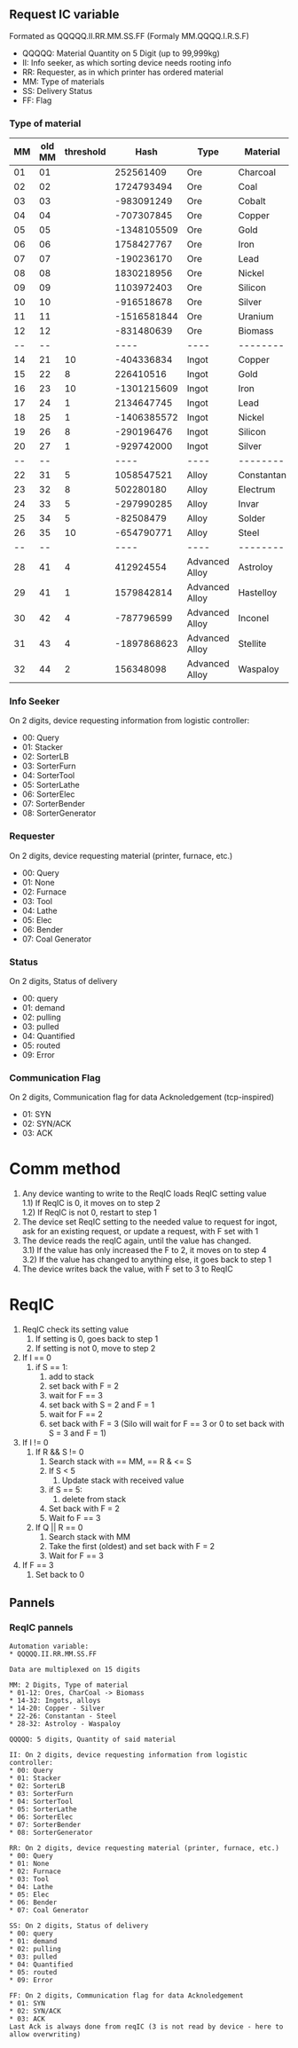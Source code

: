 ## Request IC variable

Formated as QQQQQ.II.RR.MM.SS.FF (Formaly MM.QQQQ.I.R.S.F)
- QQQQQ: Material Quantity on 5 Digit (up to 99,999kg)
- II: Info seeker, as which sorting device needs rooting info
- RR: Requester, as in which printer has ordered material
- MM: Type of materials
- SS: Delivery Status
- FF: Flag


### Type of material
MM | old MM | threshold | Hash | Type | Material
-- | -- | -- | ---- | ---- | --------
01 | 01 |  | 252561409 | Ore | Charcoal
02 | 02 |  | 1724793494 | Ore | Coal
03 | 03 |  | -983091249 | Ore | Cobalt
04 | 04 |  | -707307845 | Ore | Copper
05 | 05 |  | -1348105509 | Ore | Gold
06 | 06 |  | 1758427767 | Ore | Iron
07 | 07 |  | -190236170 | Ore | Lead
08 | 08 |  | 1830218956 | Ore | Nickel
09 | 09 |  | 1103972403 | Ore | Silicon
10 | 10 |  | -916518678 | Ore | Silver
11 | 11 |  | -1516581844 | Ore | Uranium
12 | 12 |  | -831480639 | Ore | Biomass
-- | -- |  | ---- | ---- | --------
14 | 21 | 10 | -404336834 | Ingot | Copper
15 | 22 | 8 | 226410516 | Ingot | Gold
16 | 23 | 10 | -1301215609 | Ingot | Iron
17 | 24 | 1 | 2134647745 | Ingot | Lead
18 | 25 | 1 | -1406385572 | Ingot | Nickel
19 | 26 | 8 | -290196476 | Ingot | Silicon
20 | 27 | 1 | -929742000 | Ingot | Silver
-- | -- |  | ---- | ---- | --------
22 | 31 | 5 | 1058547521 | Alloy | Constantan
23 | 32 | 8 | 502280180 | Alloy | Electrum
24 | 33 | 5 | -297990285 | Alloy | Invar
25 | 34 | 5 | -82508479 | Alloy | Solder
26 | 35 | 10 | -654790771 | Alloy | Steel
-- | -- |  | ---- | ---- | --------
28 | 41 | 4 | 412924554 | Advanced Alloy | Astroloy
29 | 41 | 1 | 1579842814 | Advanced Alloy | Hastelloy
30 | 42 | 4 | -787796599 | Advanced Alloy | Inconel
31 | 43 | 4 | -1897868623 | Advanced Alloy | Stellite
32 | 44 | 2 | 156348098 | Advanced Alloy | Waspaloy

### Info Seeker

On 2 digits, device requesting information from logistic controller:
* 00: Query
* 01: Stacker
* 02: SorterLB
* 03: SorterFurn
* 04: SorterTool
* 05: SorterLathe
* 06: SorterElec
* 07: SorterBender
* 08: SorterGenerator
  
### Requester

On 2 digits, device requesting material (printer, furnace, etc.)
* 00: Query
* 01: None
* 02: Furnace
* 03: Tool
* 04: Lathe
* 05: Elec
* 06: Bender
* 07: Coal Generator

### Status

On 2 digits, Status of delivery
* 00: query
* 01: demand
* 02: pulling
* 03: pulled
* 04: Quantified
* 05: routed
* 09: Error

### Communication Flag

On 2 digits, Communication flag for data Acknoledgement (tcp-inspired)
* 01: SYN
* 02: SYN/ACK
* 03: ACK

# Comm method

1) Any device wanting to write to the ReqIC loads ReqIC setting value  
  1.1) If ReqIC is 0, it moves on to step 2  
  1.2) If ReqIC is not 0, restart to step 1
2) The device set ReqIC setting to the needed value to request for ingot, ask for an existing request, or update a request, with F set with 1
3) The device reads the reqIC again, until the value has changed.  
  3.1) If the value has only increased the F to 2, it moves on to step 4  
  3.2) If the value has changed to anything else, it goes back to step 1  
4) The device writes back the value, with F set to 3 to ReqIC

# ReqIC

1) ReqIC check its setting value  
    1) If setting is 0, goes back to step 1  
    2) If setting is not 0, move to step 2  
2) If I == 0  
    1) if S == 1:  
        1) add to stack  
        2) set back with F = 2  
        3) wait for F == 3  
        4) set back with S = 2 and F = 1  
        5) wait for F == 2  
        6) set back with F = 3  (Silo will wait for F == 3 or 0 to set back with S = 3 and F = 1)  
3) If I != 0
    1) If R && S != 0
        1) Search stack with == MM, == R & <= S
        2) If S < 5
            1) Update stack with received value
        3) if S == 5:  
            1) delete from stack  
        4) Set back with F = 2
        5) Wait fo F == 3
    2) If Q || R == 0
        1) Search stack with MM
        2) Take the first (oldest) and set back with F = 2
        3) Wait for F == 3
4) If F == 3
    1) Set back to 0

## Pannels
### ReqIC pannels

```
Automation variable:
* QQQQQ.II.RR.MM.SS.FF

Data are multiplexed on 15 digits
```
```
MM: 2 Digits, Type of material
* 01-12: Ores, CharCoal -> Biomass
* 14-32: Ingots, alloys
* 14-20: Copper - Silver
* 22-26: Constantan - Steel
* 28-32: Astroloy - Waspaloy
```
```
QQQQQ: 5 digits, Quantity of said material
```
```
II: On 2 digits, device requesting information from logistic controller:
* 00: Query
* 01: Stacker
* 02: SorterLB
* 03: SorterFurn
* 04: SorterTool
* 05: SorterLathe
* 06: SorterElec
* 07: SorterBender
* 08: SorterGenerator
```
```
RR: On 2 digits, device requesting material (printer, furnace, etc.)
* 00: Query
* 01: None
* 02: Furnace
* 03: Tool
* 04: Lathe
* 05: Elec
* 06: Bender
* 07: Coal Generator
```
```
SS: On 2 digits, Status of delivery
* 00: query
* 01: demand
* 02: pulling
* 03: pulled
* 04: Quantified
* 05: routed
* 09: Error
```
```
FF: On 2 digits, Communication flag for data Acknoledgement
* 01: SYN
* 02: SYN/ACK
* 03: ACK
Last Ack is always done from reqIC (3 is not read by device - here to allow overwriting)
```
